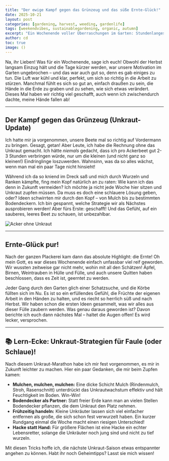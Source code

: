 ```yaml
---
title: "Der ewige Kampf gegen das Grünzeug und das süße Ernte-Glück!"
date: 2025-10-21
layout: post
categories: [gardening, harvest, weeding, gardenlife]
tags: [weekendvibes, sustainablegardening, organic, autumn]
excerpt: "Ein Wochenende voller Überraschungen im Garten: Stundenlanges Unkrautjäten, das zur Reflexion anregte, und eine wahre Flut an reifen Früchten, die uns vor süße Herausforderungen stellte."
author: cd
toc: true
image: ()
---
```


Na, ihr Lieben! Was für ein Wochenende, sage ich euch! Obwohl der Herbst langsam Einzug hält und die Tage kürzer werden, war unsere Motivation im Garten ungebrochen – und das war auch gut so, denn es gab einiges zu tun. Die Luft war kühl und klar, perfekt, um sich so richtig in die Arbeit zu stürzen. Manchmal fühlt es sich so gut an, einfach draußen zu sein, die Hände in die Erde zu graben und zu sehen, wie sich etwas verändert. Dieses Mal haben wir richtig viel geschafft, auch wenn ich zwischendurch dachte, meine Hände fallen ab!

---

## Der Kampf gegen das Grünzeug (Unkraut-Update)

Ich hatte mir ja vorgenommen, unsere Beete mal so richtig auf Vordermann zu bringen. Gesagt, getan! Aber Leute, ich habe die Rechnung ohne das Unkraut gemacht. Ich hätte *niemals* gedacht, dass ich pro Ackerbeet gut 2-3 Stunden verbringen würde, nur um die kleinen (und nicht ganz so kleinen!) Eindringlinge loszuwerden. Wahnsinn, was da so alles wächst, wenn man mal ein paar Tage nicht hinsieht!

Während ich da so kniend im Dreck saß und mich durch Wurzeln und Ranken kämpfte, fing mein Kopf natürlich an zu raten: Wie kann ich das denn in Zukunft vermeiden? Ich möchte ja nicht jede Woche hier sitzen und Unkraut zupfen müssen. Da muss es doch eine schlauere Lösung geben, oder? Ideen schwirrten mir durch den Kopf – von Mulch bis zu bestimmten Bodendeckern. Ich bin gespannt, welche Strategie wir als Nächstes ausprobieren werden! Aber fürs Erste: geschafft! Und das Gefühl, auf ein sauberes, leeres Beet zu schauen, ist unbezahlbar.

![Acker ohne Unkraut]()

---

## Ernte-Glück pur!

Nach der ganzen Plackerei kam dann das absolute Highlight: die Ernte! Oh mein Gott, es war dieses Wochenende einfach unfassbar viel reif geworden. Wir wussten zeitweise gar nicht mehr, wohin mit all den Schätzen! Äpfel, Birnen, Weintrauben in Hülle und Fülle, und auch unsere Quitten haben beschlossen, dass es Zeit ist, geerntet zu werden.

Jeder Gang durch den Garten glich einer Schatzsuche, und die Körbe füllten sich im Nu. Es ist so ein erfüllendes Gefühl, die Früchte der eigenen Arbeit in den Händen zu halten, und es riecht so herrlich süß und nach Herbst. Wir haben schon die ersten Ideen gesammelt, was wir alles aus dieser Fülle zaubern werden. Was genau daraus geworden ist? Davon berichte ich euch dann nächstes Mal – haltet die Augen offen! Es wird lecker, versprochen.

---

## 📚 Lern-Ecke: Unkraut-Strategien für Faule (oder Schlaue)!

Nach diesem Unkraut-Marathon habe ich mir fest vorgenommen, es mir in Zukunft leichter zu machen. Hier ein paar Gedanken, die mir beim Zupfen kamen:

*   **Mulchen, mulchen, mulchen:** Eine dicke Schicht Mulch (Rindenmulch, Stroh, Rasenschnitt) unterdrückt das Unkrautwachstum effektiv und hält Feuchtigkeit im Boden. Win-Win!
*   **Bodendecker als Partner:** Statt freier Erde kann man an vielen Stellen Bodendecker pflanzen, die dem Unkraut den Platz nehmen.
*   **Frühzeitig handeln:** Kleine Unkräuter lassen sich viel einfacher entfernen als große, die sich schon fest verwurzelt haben. Ein kurzer Rundgang einmal die Woche macht einen riesigen Unterschied!
*   **Hacke statt Hand:** Für größere Flächen ist eine Hacke ein echter Lebensretter, solange die Unkräuter noch jung sind und nicht zu tief wurzeln.

Mit diesen Tricks hoffe ich, die nächste Unkraut-Saison etwas entspannter angehen zu können. Habt ihr noch Geheimtipps? Lasst sie mich wissen!
